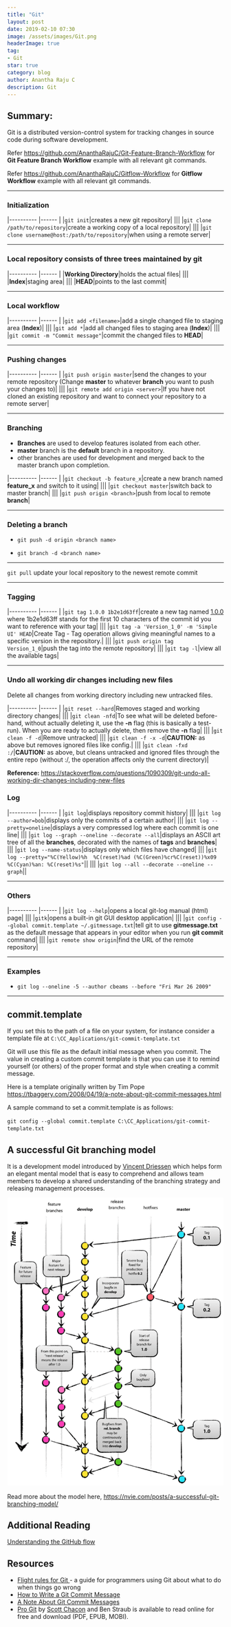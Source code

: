 ```yaml
---
title: "Git"
layout: post
date: 2019-02-10 07:30
image: /assets/images/Git.png
headerImage: true
tag:
- Git
star: true
category: blog
author: Anantha Raju C
description: Git
---
```


## Summary:

Git is a distributed version-control system for tracking changes in source code during software development.

Refer https://github.com/AnanthaRajuC/Git-Feature-Branch-Workflow for **Git Feature Branch Workflow** example with all relevant git commands.

Refer https://github.com/AnanthaRajuC/Gitflow-Workflow for **Gitflow Workflow** example with all relevant git commands.

---

### Initialization

|----------	|------	|
|`git init`|creates a new git repository|
|||
|`git clone /path/to/repository`|create a working copy of a local repository|
|||
|`git clone username@host:/path/to/repository`|when using a remote server|

---

### Local repository consists of three **trees** maintained by git

|----------	|------	|
|**Working Directory**|holds the actual files|
|||
|**Index**|staging area|
|||
|**HEAD**|points to the last commit|

---

### Local workflow

|----------	|------	|
|`git add <filename>`|add a single changed file to staging area (**Index**)|
|||
|`git add *`|add all changed files to staging area (**Index**)|
|||
|`git commit -m "Commit message"`|commit the changed files to **HEAD**|

---

### Pushing changes

|----------	|------	|
|`git push origin master`|send the changes to your remote repository (Change **master** to whatever **branch** you want to push your changes to)|
|||
|`git remote add origin <server>`|If you have not cloned an existing repository and want to connect your repository to a remote server|

---

### Branching

- **Branches** are used to develop features isolated from each other.
- **master** branch is the **default** branch in a repository.
- other branches are used for development and merged back to the master branch upon completion.

|----------	|------	|
|`git checkout -b feature_x`|create a new branch named **feature_x** and switch to it using|
|||
|`git checkout master`|switch back to master branch|
|||
|`git push origin <branch>`|push from local to remote **branch**|

---

### Deleting a branch

- `git push -d origin <branch name>`

- `git branch -d <branch name>`

---

`git pull` update your local repository to the newest remote commit

---

### Tagging

|----------	|------	|
|`git tag 1.0.0 1b2e1d63ff`|create a new tag named <a href="https://semver.org/" target="_blank" >1.0.0</a> where 1b2e1d63ff stands for the first 10 characters of the commit id you want to reference with your tag|
|||
|`git tag -a 'Version_1_0' -m 'Simple UI' HEAD`|Create Tag - Tag operation allows giving meaningful names to a specific version in the repository.|
|||
|`git push origin tag Version_1_0`|push the tag into the remote repository|
|||
|`git tag -l`|view all the available tags|

---

### Undo all working dir changes including new files

Delete all changes from working directory including new untracked files.

|----------	|------	|
|`git reset --hard`|Removes staged and working directory changes|
|||
|`git clean -nfd`|To see what will be deleted before-hand, without actually deleting it, use the **-n** flag (this is basically a test-run). When you are ready to actually delete, then remove the **-n** flag|
|||
|`git clean -f -d`|Remove untracked|
|||
|`git clean -f -x -d`|**CAUTION:** as above but removes ignored files like config.|
|||
|`git clean -fxd :/`|**CAUTION:** as above, but cleans untracked and ignored files through the entire repo (without :/, the operation affects only the current directory)|
 
**Reference:** https://stackoverflow.com/questions/1090309/git-undo-all-working-dir-changes-including-new-files

### Log

|----------	|------	|
|`git log`|displays repository commit history|
|||
|`git log --author=bob`|displays only the commits of a certain author|
|||
|`git log --pretty=oneline`|displays a very compressed log where each commit is one line|
|||
|`git log --graph --oneline --decorate --all`|displays an ASCII art tree of all the **branches**, decorated with the names of **tags** and **branches**|
|||
|`git log --name-status`|displays only which files have changed|
|||
|`git log --pretty="%C(Yellow)%h  %C(reset)%ad (%C(Green)%cr%C(reset))%x09 %C(Cyan)%an: %C(reset)%s"`||
|||
|`git log --all --decorate --oneline --graph`||

---

### Others

|----------	|------	|
|`git log --help`|opens a local git-log manual (html) page|
|||
|`gitk`|opens a built-in git GUI desktop application|
|||
|`git config --global commit.template ~/.gitmessage.txt`|tell git to use **gitmessage.txt** as the default message that appears in your editor when you run **git commit** command|
|||
|`git remote show origin`|find the URL of the remote repository|

---

### Examples

- `git log --oneline -5 --author cbeams --before "Fri Mar 26 2009"`

---

## commit.template

If you set this to the path of a file on your system, for instance consider a template file at                     `C:\CC_Applications/git-commit-template.txt` 

<script src="https://gist.github.com/AnanthaRajuC/7c064859b3ef1c046c3070801e512001.js?file=git-commit-template.txt"></script>

Git will use this file as the default initial message when you commit. The value in creating a custom commit template is that you can use it to remind yourself (or others) of the proper format and style when creating a commit message.

Here is a template originally written by Tim Pope <https://tbaggery.com/2008/04/19/a-note-about-git-commit-messages.html>

A sample command to set a commit.template is as follows:

`git config --global commit.template C:\CC_Applications/git-commit-template.txt` 

## A successful Git branching model

It is a development model introduced by <a href="https://nvie.com/about/" target="_blank" >Vincent Driessen</a> which helps form an elegant mental model that is easy to comprehend and allows team members to develop a shared understanding of the branching strategy and releasing management processes.

![image](/assets/images/git-model@2x.png)

Read more about the model here, <https://nvie.com/posts/a-successful-git-branching-model/> 

## Additional Reading

<a href="https://guides.github.com/introduction/flow/" target="_blank" >Understanding the GitHub flow</a>

## Resources

- <a href="https://github.com/k88hudson/git-flight-rules" target="_blank" >Flight rules for Git </a>- a guide for programmers using Git about what to do when things go wrong
- <a href="https://chris.beams.io/posts/git-commit/" target="_blank" >How to Write a Git Commit Message</a>
- <a href="https://tbaggery.com/2008/04/19/a-note-about-git-commit-messages.html" target="_blank" >A Note About Git Commit Messages</a>
- <a href="https://nvie.com/posts/a-successful-git-branching-model/" target="_blank" >Pro Git</a> by <a href="http://scottchacon.com/about.html" target="_blank" >Scott Chacon</a> and Ben Straub is available to read online for free and download (PDF, EPUB, MOBI).

